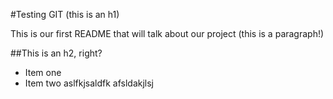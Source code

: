 #Testing GIT (this is an h1)

This is our first README that will talk about our project (this is a paragraph!)





##This is an h2, right?
- Item one
- Item two
	aslfkjsaldfk
	afsldakjlsj
